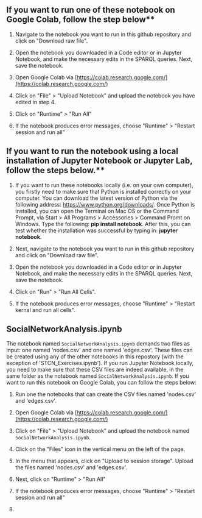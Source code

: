 


## If you want to run one of these notebook on Google Colab, follow the step below**  
 
1. Navigate to the notebook you want to run in this github repository and click on "Download raw file".

2.	Open the notebook you downloaded in a Code editor or in Jupyter Notebook, and make the necessary edits in the SPARQL queries. Next, save the notebook. 

3.	Open Google Colab via [https://colab.research.google.com/](https://colab.research.google.com/)

4.	Click on "File" > "Upload Notebook" and upload the notebook you have edited in step 4. 

5.	Click on "Runtime" > "Run All"

6.	If the notebook produces error messages, choose "Runtime" > "Restart session and run all"
 
 
## If you want to run the notebook using a local installation of Jupyter Notebook or Jupyter Lab, follow the steps below.**

1. If you want to run these notebooks locally (i.e. on your own computer), you firstly need to make sure that Python is installed correctly on your computer. You can download the latest version of Python via the following address: https://www.python.org/downloads/. Once Python is installed, you can open the Terminal on Mac OS or the Command Prompt, via Start > All Programs > Accessories > Command Promt on Windows. Type the following: **pip install notebook**. After this, you can test whether the installation was successful by typing in: **jupyter notebook**. 
 
2. Next, navigate to the notebook you want to run in this github repository and click on "Download raw file".

3.	Open the notebook you downloaded in a Code editor or in Jupyter Notebook, and make the necessary edits in the SPARQL queries. Next, save the notebook. 

4.	Click on "Run" > "Run All Cells".

5.	If the notebook produces error messages, choose "Runtime" > "Restart kernal and run all cells".
 
## SocialNetworkAnalysis.ipynb

The notebook named `SocialNetworkAnalysis.ipynb` demands two files as input: one named 'nodes.csv' and one named 'edges.csv'. These files can be created using any of the other notebooks in this repostory (with the exception of 'STCN_Exercises.ipynb'). If you run Jupyter Notebook locally, you need to make sure that these CSV files are indeed available, in the same folder as the notebook named `SocialNetworkAnalysis.ipynb`. If you want to run this notebook on Google Colab, you can follow the steps below:

1. Run one the notebooks that can create the CSV files named 'nodes.csv' and 'edges.csv'.

2.	Open Google Colab via [https://colab.research.google.com/](https://colab.research.google.com/)

3.	Click on "File" > "Upload Notebook" and upload the notebook named `SocialNetworkAnalysis.ipynb`.
   
4. Click on the "Files" icon in the vertical menu on the left of the page.

5. In the menu that appears, click on "Upload to session storage". Upload the files named 'nodes.csv' and 'edges.csv'. 	

6.	Next, click on "Runtime" > "Run All"

7.	If the notebook produces error messages, choose "Runtime" > "Restart session and run all"

8.	
 

